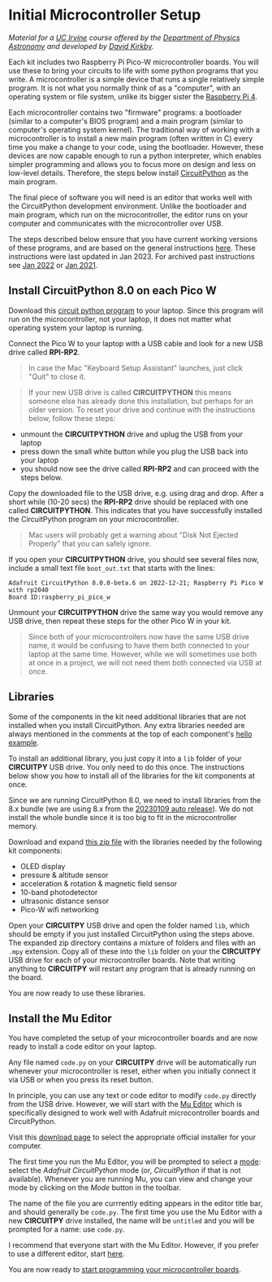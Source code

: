 # Initial Microcontroller Setup

*Material for a [UC Irvine](https://uci.edu/) course offered by the [Department of Physics Astronomy](https://www.physics.uci.edu/) and developed by [David Kirkby](https://faculty.sites.uci.edu/dkirkby/).*

Each kit includes two Raspberry Pi Pico-W microcontroller boards. You will use these to bring your circuits to life with
some python programs that you write.  A microcontroller is a simple device that runs a single relatively simple program. It is not what you normally think of as a "computer", with an operating system or file system, unlike its bigger sister the [Raspberry Pi 4](https://www.raspberrypi.com/products/raspberry-pi-4-model-b/).

Each microcontroller contains two "firmware" programs: a bootloader (similar to a computer's BIOS program) and a main program (similar to computer's operating system kernel).  The traditional way of working with a microcontroller is to install a new main program (often written in C) every time you make a change to your code, using the bootloader.  However, these devices are now capable enough to run a python interpreter, which enables simpler programming and allows you to focus more on design and less on low-level details. Therefore, the steps below install [CircuitPython](https://circuitpython.org/) as the main program.

The final piece of software you will need is an editor that works well with the CircuitPython development environment.  Unlike the bootloader and main program, which run on the microcontroller, the editor runs on your computer and communicates with the microcontroller over USB.

The steps described below ensure that you have current working versions of these programs, and are based on the general instructions [here](https://circuitpython.org/board/raspberry_pi_pico_w/). These instructions were last updated in Jan 2023. For archived past instructions see [Jan 2022](setup2022.md) or [Jan 2021](setup2021.md).

## Install CircuitPython 8.0 on each Pico W

Download this [circuit python program](bin/adafruit-circuitpython-raspberry_pi_pico_w-en_US-8.0.0-beta.6.uf2?raw=true) to your laptop.  Since this program will run on the microcontroller, not your laptop, it does not matter what operating system your laptop is running.

Connect the Pico W to your laptop with a USB cable and look for a new USB drive called **RPI-RP2**.

> In case the Mac "Keyboard Setup Assistant" launches, just click "Quit" to close it.

> If your new USB drive is called **CIRCUITPYTHON** this means someone else has already done this installation, but perhaps for an older version. To reset your drive and continue with the instructions below, follow these steps:
 - unmount the **CIRCUITPYTHON** drive and uplug the USB from your laptop
 - press down the small white button while you plug the USB back into your laptop
 - you should now see the drive called **RPI-RP2** and can proceed with the steps below.

Copy the downloaded file to the USB drive, e.g. using drag and drop.  After a short while (10-20 secs) the **RPI-RP2** drive should be replaced with one called **CIRCUITPYTHON**.  This indicates that you have successfully installed the CircuitPython program on your microcontroller.

> Mac users will probably get a warning about "Disk Not Ejected Properly" that you can safely ignore.

If you open your **CIRCUITPYTHON** drive, you should see several files now, include a small text file `boot_out.txt` that starts with the lines:
```
Adafruit CircuitPython 8.0.0-beta.6 on 2022-12-21; Raspberry Pi Pico W with rp2040
Board ID:raspberry_pi_pico_w
```

Unmount your **CIRCUITPYTHON** drive the same way you would remove any USB drive, then repeat these steps for the other Pico W in your kit.

> Since both of your microcontrollers now have the same USB drive name, it would be confusing to have them both connected to your laptop at the same time.  However, while we will sometimes use both at once in a project, we will not need them both connected via USB at once.

## Libraries

Some of the components in the kit need additional libraries that are not installed when you install CircuitPython. Any extra libraries needed are always mentioned in the comments at the top of each component's [hello example](hello.md).

To install an additional library, you just copy it into a `lib` folder of your **CIRCUITPY** USB drive. You only need to do this once.  The instructions below show you how to install all of the libraries for the kit components at once.

Since we are running CircuitPython 8.0, we need to install libraries from the 8.x bundle (we are using 8.x from the [20230109 auto release](https://github.com/adafruit/Adafruit_CircuitPython_Bundle/releases/tag/20230109)). We do not install the whole bundle since it is too big to fit in the microcontroller memory.

Download and expand [this zip file](bin/E4S-libraries-8.x.zip?raw=true) with the libraries needed by the following kit components:
 - OLED display
 - pressure & altitude sensor
 - acceleration & rotation & magnetic field sensor
 - 10-band photodetector
 - ultrasonic distance sensor
 - Pico-W wifi networking

Open your **CIRCUITPY** USB drive and open the folder named `lib`, which should be empty if you just installed CircuitPython using the steps above. The expanded zip directory contains a mixture of folders and files with an `.mpy` extension.
Copy all of these into the `lib` folder on your the **CIRCUITPY** USB drive for each of your microcontroller boards.  Note that writing anything to **CIRCUITPY** will restart any program that is already running on the board.

You are now ready to use these libraries.

## Install the Mu Editor

You have completed the setup of your microcontroller boards and are now ready to install a code editor on your laptop.

Any file named `code.py` on your **CIRCUITPY** drive will be automatically run whenever your microcontroller is reset, either when you initially connect it via USB or when you press its reset button.

In principle, you can use any text or code editor to modify `code.py` directly from the USB drive.  However,
we will start with the [Mu Editor](https://codewith.mu/) which is specifically designed to work well with Adafruit microcontroller boards and CircuitPython.

Visit this [download page](https://codewith.mu/en/download) to select the appropriate official installer for your computer.

The first time you run the Mu Editor, you will be prompted to select a [mode](https://codewith.mu/en/tutorials/1.0/modes): select the *Adafruit CircuitPython* mode (or, *CircuitPython* if that is not available).  Whenever you are running Mu, you can view and change your mode by clicking on the *Mode*  button in the toolbar.

The name of the file you are currrently editing appears in the editor title bar, and should generally be `code.py`.  The first time you use the Mu Editor with a new **CIRCUITPY** drive installed, the name will be `untitled` and you will be prompted for a name: use `code.py`.

I recommend that everyone start with the Mu Editor.  However, if you prefer to use a different editor, start [here](https://learn.adafruit.com/welcome-to-circuitpython/creating-and-editing-code#1-use-an-editor-that-writes-out-the-file-completely-when-you-save-it-2977444-22).

You are now ready to [start programming your microcontroller boards](start-prog.md).
